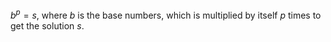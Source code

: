$b^p=s$, where $b$ is the base numbers, which is multiplied by itself $p$ times to get the solution $s$. 
